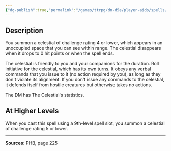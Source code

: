 ```yaml
---
{"dg-publish":true,"permalink":"/games/ttrpg/dn-d5e/player-aids/spells/level-7/conjure-celestial/","tags":["TTRPG/DND/5e","verbal","somatic","concentration","Spell"],"noteIcon":""}
---
```



## Description
You summon a celestial of challenge rating 4 or lower, which appears in an unoccupied space that you can see within range.
The celestial disappears when it drops to 0 hit points or when the spell ends.

The celestial is friendly to you and your companions for the duration.
Roll initiative for the celestial, which has its own turns.
It obeys any verbal commands that you issue to it (no action required by you), as long as they don't violate its alignment.
If you don't issue any commands to the celestial, it defends itself from hostile creatures but otherwise takes no actions.

The DM has The Celestial's statistics.

## At Higher Levels
When you cast this spell using a 9th-level spell slot, you summon a celestial of challenge rating 5 or lower.

---

**Sources:** PHB, page 225

